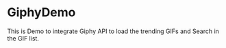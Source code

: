 # GiphyDemo
This is Demo to integrate Giphy API to load the trending GIFs and Search in the GIF list.
